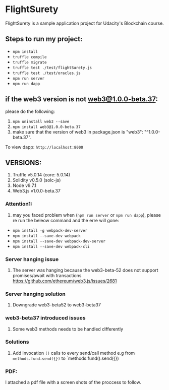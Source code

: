 # FlightSurety

FlightSurety is a sample application project for Udacity's Blockchain course.
  
## Steps to run my project: 
- `npm install`
- `truffle compile`
- `truffle migrate`
- `truffle test ./test/flightSurety.js`
- `truffle test ./test/oracles.js`
- `npm run server`
- `npm run dapp`

## if the web3 version is not web3@1.0.0-beta.37:
please do the following: 
1. `npm uninstall web3 --save`
2. `npm install web3@1.0.0-beta.37`
3. make sure that the version of web3 in package.json is "web3": "^1.0.0-beta.37". 


To view dapp:
`http://localhost:8000`

## VERSIONS: 
1. Truffle v5.0.14 (core: 5.0.14)
1. Solidity v0.5.0 (solc-js)
1. Node v9.7.1
1. Web3.js v1.0.0-beta.37

### Attention1: 
1. may you faced problem when (`npm run server` or `npm run dapp`), please re run the beleow command and the erre will gone: 
- `npm install -g webpack-dev-server`
- `npm install --save-dev webpack`
- `npm install --save-dev webpack-dev-server`
- `npm install --save-dev webpack-cli`

### Server hanging issue

1. The server was hanging because the web3-beta-52 does not support promises/await with transactions https://github.com/ethereum/web3.js/issues/2681

### Server hanging solution

1. Downgrade web3-beta52 to web3-beta37

### web3-beta37 introduced issues

1. Some web3 methods needs to be handled differently

### Solutions

1. Add invocation `()` calls to every send/call method  e.g from `methods.fund.send({})` to `methods.fund().send({}) 


### PDF: 
I attached a pdf file with a screen shots of the proccess to follow. 
